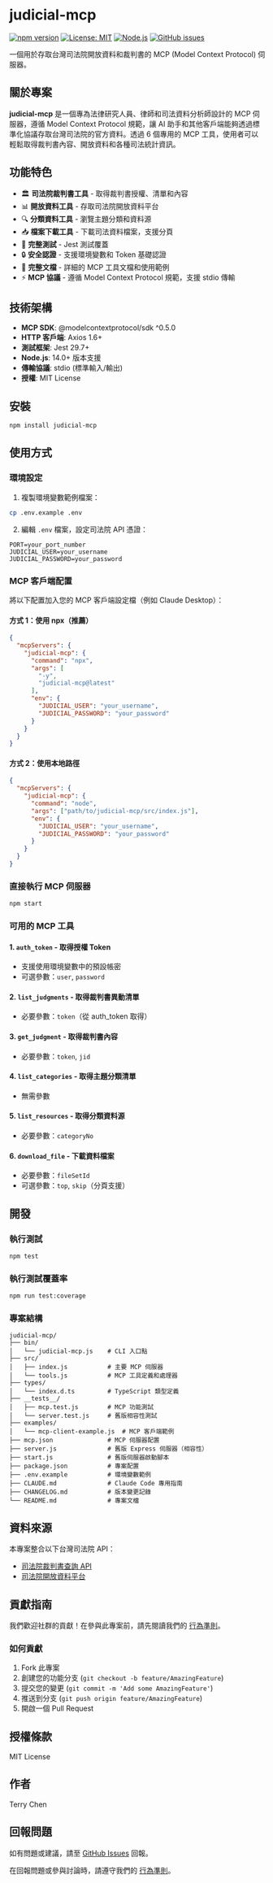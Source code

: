 # judicial-mcp

[![npm version](https://badge.fury.io/js/judicial-mcp.svg)](https://badge.fury.io/js/judicial-mcp)
[![License: MIT](https://img.shields.io/badge/License-MIT-blue.svg)](https://opensource.org/licenses/MIT)
[![Node.js](https://img.shields.io/badge/Node.js->=14.0.0-green.svg)](https://nodejs.org/)
[![GitHub issues](https://img.shields.io/github/issues/terry90918/judicial-mcp)](https://github.com/terry90918/judicial-mcp/issues)

一個用於存取台灣司法院開放資料和裁判書的 MCP (Model Context Protocol) 伺服器。

## 關於專案

**judicial-mcp** 是一個專為法律研究人員、律師和司法資料分析師設計的 MCP 伺服器，遵循 Model Context Protocol 規範，讓 AI 助手和其他客戶端能夠透過標準化協議存取台灣司法院的官方資料。透過 6 個專用的 MCP 工具，使用者可以輕鬆取得裁判書內容、開放資料和各種司法統計資訊。

## 功能特色

- 🏛️ **司法院裁判書工具** - 取得裁判書授權、清單和內容
- 📊 **開放資料工具** - 存取司法院開放資料平台
- 🔍 **分類資料工具** - 瀏覽主題分類和資料源
- 📥 **檔案下載工具** - 下載司法資料檔案，支援分頁
- 🧪 **完整測試** - Jest 測試覆蓋
- 🔒 **安全認證** - 支援環境變數和 Token 基礎認證
- 📖 **完整文檔** - 詳細的 MCP 工具文檔和使用範例
- ⚡ **MCP 協議** - 遵循 Model Context Protocol 規範，支援 stdio 傳輸

## 技術架構

- **MCP SDK**: @modelcontextprotocol/sdk ^0.5.0
- **HTTP 客戶端**: Axios 1.6+
- **測試框架**: Jest 29.7+
- **Node.js**: 14.0+ 版本支援
- **傳輸協議**: stdio (標準輸入/輸出)
- **授權**: MIT License

## 安裝

```bash
npm install judicial-mcp
```

## 使用方式

### 環境設定

1. 複製環境變數範例檔案：
```bash
cp .env.example .env
```

2. 編輯 `.env` 檔案，設定司法院 API 憑證：
```
PORT=your_port_number
JUDICIAL_USER=your_username
JUDICIAL_PASSWORD=your_password
```

### MCP 客戶端配置

將以下配置加入您的 MCP 客戶端設定檔（例如 Claude Desktop）：

#### 方式 1：使用 npx（推薦）
```json
{
  "mcpServers": {
    "judicial-mcp": {
      "command": "npx",
      "args": [
        "-y",
        "judicial-mcp@latest"
      ],
      "env": {
        "JUDICIAL_USER": "your_username",
        "JUDICIAL_PASSWORD": "your_password"
      }
    }
  }
}
```

#### 方式 2：使用本地路徑
```json
{
  "mcpServers": {
    "judicial-mcp": {
      "command": "node",
      "args": ["path/to/judicial-mcp/src/index.js"],
      "env": {
        "JUDICIAL_USER": "your_username",
        "JUDICIAL_PASSWORD": "your_password"
      }
    }
  }
}
```

### 直接執行 MCP 伺服器

```bash
npm start
```

### 可用的 MCP 工具

#### 1. `auth_token` - 取得授權 Token
- 支援使用環境變數中的預設帳密
- 可選參數：`user`, `password`

#### 2. `list_judgments` - 取得裁判書異動清單
- 必要參數：`token`（從 auth_token 取得）

#### 3. `get_judgment` - 取得裁判書內容
- 必要參數：`token`, `jid`

#### 4. `list_categories` - 取得主題分類清單
- 無需參數

#### 5. `list_resources` - 取得分類資料源
- 必要參數：`categoryNo`

#### 6. `download_file` - 下載資料檔案
- 必要參數：`fileSetId`
- 可選參數：`top`, `skip`（分頁支援）

## 開發

### 執行測試

```bash
npm test
```

### 執行測試覆蓋率

```bash
npm run test:coverage
```

### 專案結構

```
judicial-mcp/
├── bin/
│   └── judicial-mcp.js    # CLI 入口點
├── src/
│   ├── index.js           # 主要 MCP 伺服器
│   └── tools.js           # MCP 工具定義和處理器
├── types/
│   └── index.d.ts         # TypeScript 類型定義
├── __tests__/
│   ├── mcp.test.js        # MCP 功能測試
│   └── server.test.js     # 舊版相容性測試
├── examples/
│   └── mcp-client-example.js  # MCP 客戶端範例
├── mcp.json               # MCP 伺服器配置
├── server.js              # 舊版 Express 伺服器（相容性）
├── start.js               # 舊版伺服器啟動腳本
├── package.json           # 專案配置
├── .env.example           # 環境變數範例
├── CLAUDE.md              # Claude Code 專用指南
├── CHANGELOG.md           # 版本變更記錄
└── README.md              # 專案文檔
```

## 資料來源

本專案整合以下台灣司法院 API：

- [司法院裁判書查詢 API](https://data.judicial.gov.tw/jdg/)
- [司法院開放資料平台](https://opendata.judicial.gov.tw/)

## 貢獻指南

我們歡迎社群的貢獻！在參與此專案前，請先閱讀我們的 [行為準則](CODE_OF_CONDUCT.md)。

### 如何貢獻

1. Fork 此專案
2. 創建您的功能分支 (`git checkout -b feature/AmazingFeature`)
3. 提交您的變更 (`git commit -m 'Add some AmazingFeature'`)
4. 推送到分支 (`git push origin feature/AmazingFeature`)
5. 開啟一個 Pull Request

## 授權條款

MIT License

## 作者

Terry Chen

## 回報問題

如有問題或建議，請至 [GitHub Issues](https://github.com/terry90918/judicial-mcp/issues) 回報。

在回報問題或參與討論時，請遵守我們的 [行為準則](CODE_OF_CONDUCT.md)。
